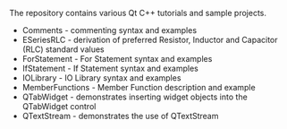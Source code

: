 The repository contains various Qt C++ tutorials and sample projects.
    
* Comments - commenting syntax and examples
* ESeriesRLC - derivation of preferred Resistor, Inductor and Capacitor (RLC) standard values
* ForStatement - For Statement syntax and examples
* IfStatement - If Statement syntax and examples
* IOLibrary - IO Library syntax and examples
* MemberFunctions - Member Function description and example
* QTabWidget - demonstrates inserting widget objects into the QTabWidget control
* QTextStream - demonstrates the use of QTextStream
 
